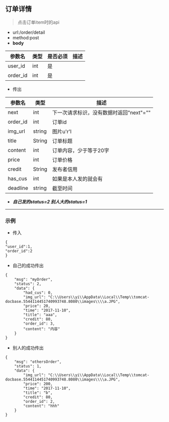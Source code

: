 ## 订单详情

> 点击订单item时的api

- url:/order/detail
- method:post
- __body__

参数名 | 类型 | 是否必须 | 描述
---- | ---- | ---- |----
user_id| int| 是 | 
order_id| int | 是 | 


- 传出

参数名 | 类型 | 描述
---- | ----  | ----
next| int  | 下一次请求标识，没有数据时返回"next"=""
order_id | int  | 订单id
img_url | string  | 图片u'r'l
title | String | 订单标题
content | int  | 订单内容，少于等于20字
price | int  | 订单价格
credit | String | 发布者信用
has_cus | int | 如果是本人发的就会有
deadline | string | 截至时间

- ***自己发的status=2 别人大的status=1***

---

### 示例

- 传入
```
{
"user_id":1,
"order_id":2
}
```

- 自己的成功传出
```
{
    "msg": "myOrder",
    "status": 2,
    "data": {
        "had_cus": 0,
        "img_url": "C:\\Users\\yi\\AppData\\Local\\Temp\\tomcat-docbase.5544114451740993748.8080\\images\\\\a.JPG",
        "price": 20,
        "time": "2017-11-10",
        "title": "aaa",
        "credit": 80,
        "order_id": 3,
        "content": "内容"
    }
}
```

- 别人的成功传出
```
{
    "msg": "othersOrder",
    "status": 1,
    "data": {
        "img_url": "C:\\Users\\yi\\AppData\\Local\\Temp\\tomcat-docbase.5544114451740993748.8080\\images\\\\a.JPG",
        "price": 200,
        "time": "2017-11-10",
        "title": "b",
        "credit": 80,
        "order_id": 2,
        "content": "hhh"
    }
}
```